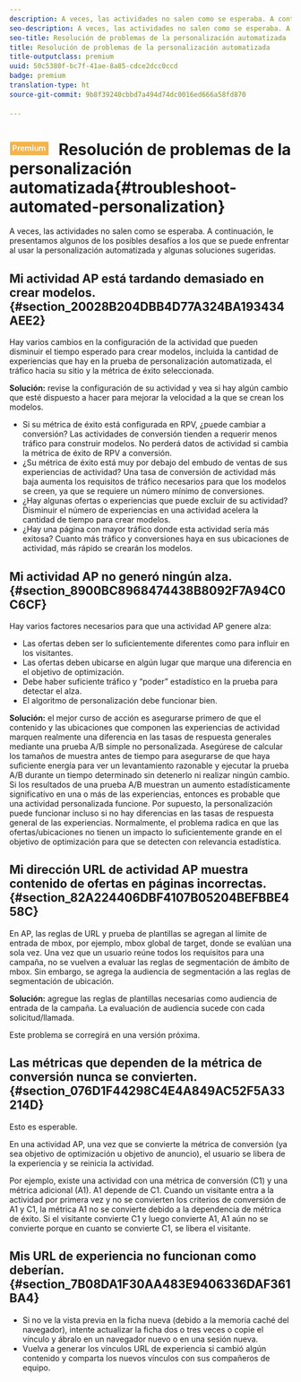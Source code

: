 ```yaml
---
description: A veces, las actividades no salen como se esperaba. A continuación, le presentamos algunos de los posibles desafíos a los que se puede enfrentar al usar la personalización automatizada y algunas soluciones sugeridas.
seo-description: A veces, las actividades no salen como se esperaba. A continuación, le presentamos algunos de los posibles desafíos a los que se puede enfrentar al usar la personalización automatizada y algunas soluciones sugeridas.
seo-title: Resolución de problemas de la personalización automatizada
title: Resolución de problemas de la personalización automatizada
title-outputclass: premium
uuid: 50c5380f-bc7f-41ae-8a85-cdce2dcc0ccd
badge: premium
translation-type: ht
source-git-commit: 9b8f39240cbbd7a494d74dc0016ed666a58fd870

---
```



# ![PREMIUM](/help/assets/premium.png) Resolución de problemas de la personalización automatizada{#troubleshoot-automated-personalization}

A veces, las actividades no salen como se esperaba. A continuación, le presentamos algunos de los posibles desafíos a los que se puede enfrentar al usar la personalización automatizada y algunas soluciones sugeridas.

## Mi actividad AP está tardando demasiado en crear modelos. {#section_20028B204DBB4D77A324BA193434AEE2}

Hay varios cambios en la configuración de la actividad que pueden disminuir el tiempo esperado para crear modelos, incluida la cantidad de experiencias que hay en la prueba de personalización automatizada, el tráfico hacia su sitio y la métrica de éxito seleccionada.

**Solución:** revise la configuración de su actividad y vea si hay algún cambio que esté dispuesto a hacer para mejorar la velocidad a la que se crean los modelos.

* Si su métrica de éxito está configurada en RPV, ¿puede cambiar a conversión? Las actividades de conversión tienden a requerir menos tráfico para construir modelos. No perderá datos de actividad si cambia la métrica de éxito de RPV a conversión.
* ¿Su métrica de éxito está muy por debajo del embudo de ventas de sus experiencias de actividad? Una tasa de conversión de actividad más baja aumenta los requisitos de tráfico necesarios para que los modelos se creen, ya que se requiere un número mínimo de conversiones.
* ¿Hay algunas ofertas o experiencias que puede excluir de su actividad? Disminuir el número de experiencias en una actividad acelera la cantidad de tiempo para crear modelos.
* ¿Hay una página con mayor tráfico donde esta actividad sería más exitosa? Cuanto más tráfico y conversiones haya en sus ubicaciones de actividad, más rápido se crearán los modelos.

## Mi actividad AP no generó ningún alza.  {#section_8900BC8968474438B8092F7A94C0C6CF}

Hay varios factores necesarios para que una actividad AP genere alza:

* Las ofertas deben ser lo suficientemente diferentes como para influir en los visitantes.
* Las ofertas deben ubicarse en algún lugar que marque una diferencia en el objetivo de optimización.
* Debe haber suficiente tráfico y “poder” estadístico en la prueba para detectar el alza.
* El algoritmo de personalización debe funcionar bien.

**Solución:** el mejor curso de acción es asegurarse primero de que el contenido y las ubicaciones que componen las experiencias de actividad marquen realmente una diferencia en las tasas de respuesta generales mediante una prueba A/B simple no personalizada. Asegúrese de calcular los tamaños de muestra antes de tiempo para asegurarse de que haya suficiente energía para ver un levantamiento razonable y ejecutar la prueba A/B durante un tiempo determinado sin detenerlo ni realizar ningún cambio. Si los resultados de una prueba A/B muestran un aumento estadísticamente significativo en una o más de las experiencias, entonces es probable que una actividad personalizada funcione. Por supuesto, la personalización puede funcionar incluso si no hay diferencias en las tasas de respuesta general de las experiencias. Normalmente, el problema radica en que las ofertas/ubicaciones no tienen un impacto lo suficientemente grande en el objetivo de optimización para que se detecten con relevancia estadística.

## Mi dirección URL de actividad AP muestra contenido de ofertas en páginas incorrectas.  {#section_82A224406DBF4107B05204BEFBBE458C}

En AP, las reglas de URL y prueba de plantillas se agregan al límite de entrada de mbox, por ejemplo, mbox global de target, donde se evalúan una sola vez. Una vez que un usuario reúne todos los requisitos para una campaña, no se vuelven a evaluar las reglas de segmentación de ámbito de mbox. Sin embargo, se agrega la audiencia de segmentación a las reglas de segmentación de ubicación.

**Solución:** agregue las reglas de plantillas necesarias como audiencia de entrada de la campaña. La evaluación de audiencia sucede con cada solicitud/llamada.

Este problema se corregirá en una versión próxima.

## Las métricas que dependen de la métrica de conversión nunca se convierten.  {#section_076D1F44298C4E4A849AC52F5A33214D}

Esto es esperable.

En una actividad AP, una vez que se convierte la métrica de conversión (ya sea objetivo de optimización u objetivo de anuncio), el usuario se libera de la experiencia y se reinicia la actividad.

Por ejemplo, existe una actividad con una métrica de conversión (C1) y una métrica adicional (A1). A1 depende de C1. Cuando un visitante entra a la actividad por primera vez y no se convierten los criterios de conversión de A1 y C1, la métrica A1 no se convierte debido a la dependencia de métrica de éxito. Si el visitante convierte C1 y luego convierte A1, A1 aún no se convierte porque en cuanto se convierte C1, se libera el visitante.

## Mis URL de experiencia no funcionan como deberían.  {#section_7B08DA1F30AA483E9406336DAF361BA4}

* Si no ve la vista previa en la ficha nueva (debido a la memoria caché del navegador), intente actualizar la ficha dos o tres veces o copie el vínculo y ábralo en un navegador nuevo o en una sesión nueva.
* Vuelva a generar los vínculos URL de experiencia si cambió algún contenido y comparta los nuevos vínculos con sus compañeros de equipo.

